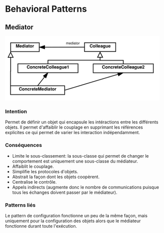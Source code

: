 # Behavioral Patterns

## Mediator

![](Mediator.png)

### Intention

Permet de définir un objet qui encapsule les intéractions entre les différents objets. Il permet d'affaiblir le couplage
en supprimant les références explicites ce qui permet de varier les interaction indépendamment.

### Conséquences

- Limite le sous-classement: la sous-classe qui permet de changer le comportement est uniquement une sous-classe du 
médiateur.
- Affaiblit le couplage.
- Simplifie les protocoles d'objets.
- Abstrait la façon dont les objets coopèrent.
- Centralise le contrôle.
- Appels indirects (augmente donc le nombre de communications puisque tous les échanges doivent passer par le médiateur).

### Patterns liés

Le pattern de configuration fonctionne un peu de la même façon, mais uniquement pour la configuration des objets alors
que le médiateur fonctionne durant toute l'exécution.